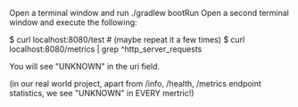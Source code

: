Open a terminal window and run ./gradlew bootRun
Open a second terminal window and execute the following:

$ curl localhost:8080/test # (maybe repeat it a few times)
$ curl localhost:8080/metrics | grep ^http_server_requests

You will see "UNKNOWN" in the uri field.

(in our real world project, apart from /info, /health, /metrics endpoint statistics, we see "UNKNOWN" in EVERY mertric!)
